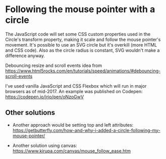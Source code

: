 # Following the mouse pointer with a circle
The JavaScript code will set some CSS custom properties used in the Circle's transform property, making it scale and follow the mouse pointer's movement.
It's possible to use an SVG circle but it's overkill (more HTML and CSS code). Also as the circle radius is constant, SVG wouldn't make a difference anyway.

Debouncing resize and scroll events idea from https://www.html5rocks.com/en/tutorials/speed/animations/#debouncing-scroll-events

I've used vanilla JavaScript and CSS Flexbox which will run in major browsers as of mid-2017. An example was published on Codepen:
https://codepen.io/jrio/pen/oNzoGwV

## Other solutions
- Another approach would be setting top and left attributes:
https://getbutterfly.com/how-and-why-i-added-a-circle-following-my-mouse-pointer/

- Another solution using canvas:
https://www.kirupa.com/canvas/mouse_follow_ease.htm
